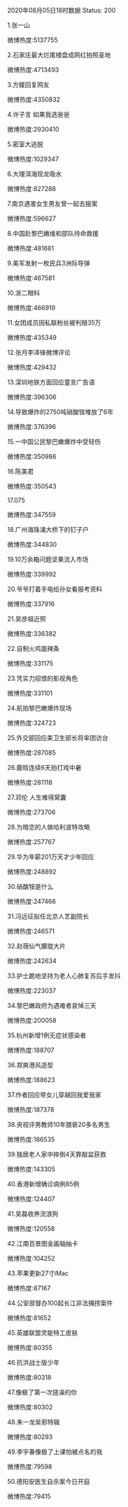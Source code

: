 2020年08月05日18时数据
Status: 200

1.张一山

微博热度:5137755

2.石家庄最大烂尾楼盘成网红拍照圣地

微博热度:4713493

3.方媛回复网友

微博热度:4350832

4.许子言 如果我选爸爸

微博热度:2930410

5.密室大逃脱

微博热度:1029347

6.大理洱海现龙吸水

微博热度:827288

7.南京遇害女生男友曾一起去报案

微博热度:596627

8.中国赴黎巴嫩维和部队待命救援

微博热度:481681

9.美军发射一枚民兵3洲际导弹

微博热度:467581

10.浙二眼科

微博热度:466919

11.女团成员因私联粉丝被判赔35万

微博热度:435349

12.张月李泽锋微博评论

微博热度:429432

13.深圳地铁方面回应童言广告语

微博热度:396306

14.导致爆炸的2750吨硝酸铵堆放了6年

微博热度:376396

15.一中国公民黎巴嫩爆炸中受轻伤

微博热度:350986

16.陈美君

微博热度:350543

17.075

微博热度:347559

18.广州海珠涌大桥下的钉子户

微博热度:344830

19.10万余箱问题坚果流入市场

微博热度:339992

20.爷爷打着手电给孙女看报考资料

微博热度:337916

21.吴彦祖近照

微博热度:336382

22.自制火鸡面辣条

微博热度:331175

23.凭实力招恨的影视角色

微博热度:331101

24.航拍黎巴嫩爆炸现场

微博热度:324723

25.外交部回应美卫生部长将率团访台

微博热度:287085

26.鹿晗连续6天拍打戏中暑

微博热度:281118

27.邓伦 人生难得窝囊

微博热度:273706

28.为暗恋的人做哈利波特攻略

微博热度:257767

29.华为年薪201万天才少年回应

微博热度:248892

30.硝酸铵是什么

微博热度:247466

31.冯远征拟任北京人艺副院长

微博热度:246571

32.赵薇仙气朦胧大片

微博热度:242634

33.护士跪地坚持为老人心肺复苏后手发抖

微博热度:223037

34.黎巴嫩政府为遇难者哀悼三天

微博热度:200058

35.杭州新增1例无症状感染者

微博热度:188707

36.郑爽港风造型

微博热度:188623

37.作者回应带女儿穿越回我爱我家

微博热度:187378

38.央视评男教师10年猥亵20多名男生

微博热度:186535

39.独居老人家中摔倒4天靠敲盆获救

微博热度:143305

40.香港新增确诊病例85例

微博热度:124407

41.吴磊收养流浪狗

微博热度:120558

42.江南百景图金画轴抽卡

微博热度:104252

43.苹果更新27寸iMac

微博热度:87167

44.公安部督办100起长江非法捕捞案件

微博热度:81652

45.英雄联盟灵能特工皮肤

微博热度:80355

46.抗洪战士版少年

微博热度:80318

47.像极了第一次搓澡的你

微博热度:80302

48.朱一龙吴邪特辑

微博热度:80293

49.李宇春像极了上课怕被点名的我

微博热度:79598

50.德阳安医生自杀案今日开庭

微博热度:79415

